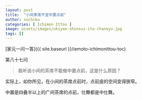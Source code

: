 ```yaml
---
layout: post
title:  "小间茶席不宜中置点前"
author: sochiku
categories: [ Ichimon Ittou ]
image: assets/images/ukiyoe-shinsui-ito-chanoyu.jpg
tags: []
---
```


[家元一问一答]({{ site.baseurl }}/iemoto-ichimonittou-toc)

第八十七问

> 我听说小间的茶席不能做中置点前，这是什么原因？

实际上，如你所见，在小间的茶席点前时，点前座的空间变得狭窄。

中置是四叠半以上的广间茶席的点前，仕舞都是中仕舞。
